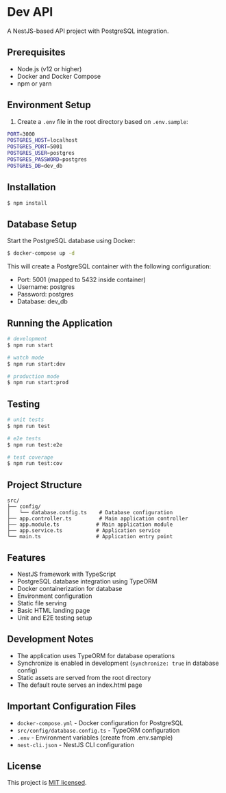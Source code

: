 # Dev API

A NestJS-based API project with PostgreSQL integration.

## Prerequisites

- Node.js (v12 or higher)
- Docker and Docker Compose
- npm or yarn

## Environment Setup

1. Create a `.env` file in the root directory based on `.env.sample`:
```bash
PORT=3000
POSTGRES_HOST=localhost
POSTGRES_PORT=5001
POSTGRES_USER=postgres
POSTGRES_PASSWORD=postgres
POSTGRES_DB=dev_db
```

## Installation

```bash
$ npm install
```

## Database Setup

Start the PostgreSQL database using Docker:

```bash
$ docker-compose up -d
```

This will create a PostgreSQL container with the following configuration:
- Port: 5001 (mapped to 5432 inside container)
- Username: postgres
- Password: postgres
- Database: dev_db

## Running the Application

```bash
# development
$ npm run start

# watch mode
$ npm run start:dev

# production mode
$ npm run start:prod
```

## Testing

```bash
# unit tests
$ npm run test

# e2e tests
$ npm run test:e2e

# test coverage
$ npm run test:cov
```

## Project Structure

```
src/
├── config/
│   └── database.config.ts    # Database configuration
├── app.controller.ts         # Main application controller
├── app.module.ts            # Main application module
├── app.service.ts           # Application service
└── main.ts                  # Application entry point
```

## Features

- NestJS framework with TypeScript
- PostgreSQL database integration using TypeORM
- Docker containerization for database
- Environment configuration
- Static file serving
- Basic HTML landing page
- Unit and E2E testing setup

## Development Notes

- The application uses TypeORM for database operations
- Synchronize is enabled in development (`synchronize: true` in database config)
- Static assets are served from the root directory
- The default route serves an index.html page

## Important Configuration Files

- `docker-compose.yml` - Docker configuration for PostgreSQL
- `src/config/database.config.ts` - TypeORM configuration
- `.env` - Environment variables (create from .env.sample)
- `nest-cli.json` - NestJS CLI configuration

## License

This project is [MIT licensed](LICENSE).
